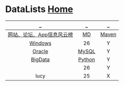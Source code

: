 # DataLists             [Home](../index.md)

| _ | _ | _ |
|:---:|:---:|:---:|
| [网站、论坛、App信息风云榜](DataRank.md) | [MD](MD/index.md) | [Maven](Maven/index.md) |
| [Windows](Windows/index.md) | 26 | Y |
| [Oracle](Oracle/index.md) | [MySQL](MySQL/index.md) | Y |
| [BigData](BigData/index.md) | [Python](Python/index.md) | Y |
| []() | 26 | Y |
| lucy | 25 | X |













